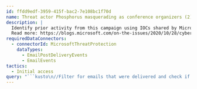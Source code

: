 ```yaml
---
id: ffdd9edf-3959-415f-bac2-7e108bc1f70d
name: Threat actor Phosphorus masquerading as conference organizers (2)
description: |
  Identify prior activity from this campaign using IOCs shared by Microsoft's Threat Intelligence Center, or MSTIC.
  Read more: https://blogs.microsoft.com/on-the-issues/2020/10/28/cyberattacks-phosphorus-t20-munich-security-conference/
requiredDataConnectors:
  - connectorId: MicrosoftThreatProtection
    dataTypes:
      - EmailPostDeliveryEvents
      - EmailEvents
tactics:
  - Initial access
query: "```kusto\n//Filter for emails that were delivered and check if there was any action taken on them post delivery, by joining with EmailPostDeliveryEvents\nlet MaliciousSenders = dynamic([\"t20saudiarabia@outlook.sa\", \"t20saudiarabia@hotmail.com\", \"t20saudiarabia@gmail.com\", \"munichconference@outlook.com\",  \n\"munichconference@outlook.de\", \"munichconference1962@gmail.com\"]);\nEmailEvents\n| where SenderFromAddress  in~ (MaliciousSenders) and DeliveryAction == \"Delivered\"\n| join EmailPostDeliveryEvents on NetworkMessageId, RecipientEmailAddress \n```"
---
```


